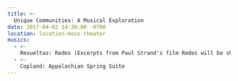 ```yaml
---
title: >-
  Unique Communities: A Musical Exploration
date: 2017-04-02 14:30:00 -0700
location: location-moss-theater
musics:
  - >-
    Revueltas: Redes (Excerpts from Paul Strand's film Redes will be shown)
  - >-
    Copland: Appalachian Spring Suite
---
```

